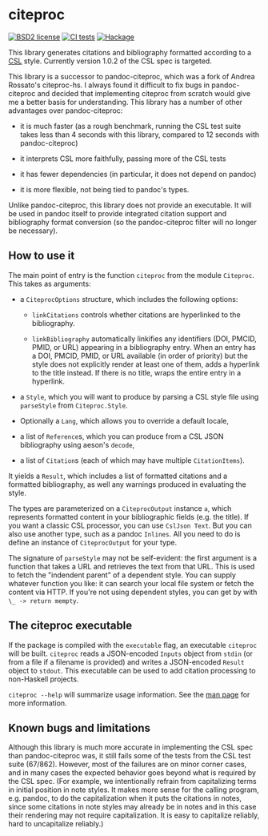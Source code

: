 # citeproc

[![BSD2 license](https://img.shields.io/badge/license-BSD2-blue.svg)](LICENSE)
[![CI
tests](https://github.com/jgm/citeproc/workflows/CI%20tests/badge.svg)](https://github.com/jgm/citeproc/actions)
[![Hackage](https://img.shields.io/hackage/v/citeproc.svg)](https://hackage.haskell.org/package/citeproc)

This library generates citations and bibliography formatted
according to a [CSL] style.  Currently version 1.0.2 of the CSL
spec is targeted.

This library is a successor to pandoc-citeproc, which was a fork
of Andrea Rossato's citeproc-hs.  I always found it difficult to
fix bugs in pandoc-citeproc and decided that implementing
citeproc from scratch would give me a better basis for
understanding.  This library has a number of other advantages
over pandoc-citeproc:

- it is much faster (as a rough benchmark, running the CSL
  test suite takes less than 4 seconds with this library,
  compared to 12 seconds with pandoc-citeproc)

- it interprets CSL more faithfully, passing more of the CSL
  tests

- it has fewer dependencies (in particular, it does not depend
  on pandoc)

- it is more flexible, not being tied to pandoc's types.

Unlike pandoc-citeproc, this library does not provide an
executable.  It will be used in pandoc itself to provide
integrated citation support and bibliography format conversion
(so the pandoc-citeproc filter will no longer be necessary).

[CSL]: https://docs.citationstyles.org/en/stable/specification.html

## How to use it

The main point of entry is the function `citeproc` from the
module `Citeproc`.  This takes as arguments:

- a `CiteprocOptions` structure, which includes the following options:

  * `linkCitations` controls whether citations are hyperlinked 
     to the bibliography.

  * `linkBibliography` automatically linkifies any identifiers (DOI, 
     PMCID, PMID, or URL) appearing in a bibliography entry.  When
     an entry has a DOI, PMCID, PMID, or URL available (in order of 
     priority) but the style does not explicitly render at least one
     of them, adds a hyperlink to the title instead.  If there is no
     title, wraps the entire entry in a hyperlink.

- a `Style`, which you will want to produce by parsing a CSL
  style file using `parseStyle` from `Citeproc.Style`.

- Optionally a `Lang`, which allows you to override a default locale,

- a list of `Reference`s, which you can produce from a CSL JSON
  bibliography using aeson's `decode`,

- a list of `Citation`s (each of which may have multiple
  `CitationItems`).

It yields a `Result`, which includes a list of formatted
citations and a formatted bibliography, as well any warnings
produced in evaluating the style.

The types are parameterized on a `CiteprocOutput` instance `a`,
which represents formatted content in your bibliographic
fields (e.g. the title).  If you want a classic CSL processor,
you can use `CslJson Text`.  But you can also use another type,
such as a pandoc `Inlines`.  All you need to do is define
an instance of `CiteprocOutput` for your type.

The signature of `parseStyle` may not be self-evident:
the first argument is a function that takes a URL and
retrieves the text from that URL.  This is used to fetch
the "indendent parent" of a dependent style.  You can supply
whatever function you like: it can search your local file
system or fetch the content via HTTP.  If you're not using
dependent styles, you can get by with `\_ -> return mempty`.

## The citeproc executable

If the package is compiled with the `executable` flag, an
executable `citeproc` will be built.  `citeproc` reads
a JSON-encoded `Inputs` object from `stdin` (or from
a file if a filename is provided) and writes
a JSON-encoded `Result` object to `stdout`.  This executable
can be used to add citation processing to non-Haskell projects.

`citeproc --help` will summarize usage information.  See
the [man page](man/citeproc.1.md) for more information.

## Known bugs and limitations

Although this library is much more accurate in implementing the
CSL spec than pandoc-citeproc was, it still fails some of the
tests from the CSL test suite (67/862).  However, most of the
failures are on minor corner cases, and in many cases the
expected behavior goes beyond what is required by the CSL spec.
(For example, we intentionally refrain from capitalizing
terms in initial position in note styles. It makes more sense
for the calling program, e.g. pandoc, to do the capitalization
when it puts the citations in notes, since some citations
in note styles may already be in notes and in this case
their rendering may not require capitalization. It is easy
to capitalize reliably, hard to uncapitalize reliably.)

